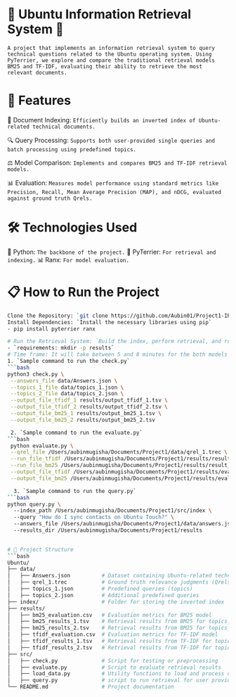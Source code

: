 # 🌟 Ubuntu Information Retrieval System 🌟
`A project that implements an information retrieval system to query technical questions related to the Ubuntu operating system. Using PyTerrier, we explore and compare the traditional retrieval models BM25 and TF-IDF, evaluating their ability to retrieve the most relevant documents.`

# 🚀 Features
📄 Document Indexing: `Efficiently builds an inverted index of Ubuntu-related technical documents.`

🔍 Query Processing: `Supports both user-provided single queries and batch processing using predefined topics.`

⚖️ Model Comparison: `Implements and compares BM25 and TF-IDF retrieval models.`

📊 Evaluation: `Measures model performance using standard metrics like Precision, Recall, Mean Average Precision (MAP), and nDCG, evaluated against ground truth Qrels.`

# 🛠️ Technologies Used
🐍 Python: `The backbone of the project.`
🧰 PyTerrier: `For retrieval and indexing.`
📊 Ranx: `For model evaluation.`

# 📋 How to Run the Project
```bash
Clone the Repository: `git clone https://github.com/Aubin01/Project1-IR.git`
Install Dependencies: `Install the necessary libraries using pip`
- pip install pyterrier ranx

# Run the Retrieval System: `Build the index, perform retrieval, and run evaluation:`
- `requirements: mkdir -p results`
# Time frame: It will take between 5 and 8 minutes for the both models' results to be written!
1. `Sample command to run the check.py`
```bash
python3 check.py \
 --answers_file data/Answers.json \
 --topics_1_file data/topics_1.json \
 --topics_2_file data/topics_2.json \
 --output_file_tfidf_1 results/output_tfidf_1.tsv \
 --output_file_tfidf_2 results/output_tfidf_2.tsv \
 --output_file_bm25_1 results/output_bm25_1.tsv \
 --output_file_bm25_2 results/output_bm25_2.tsv

 2. `Sample command to run the evaluate.py`
```bash
 python evaluate.py \
 --qrel_file /Users/aubinmugisha/Documents/Project1/data/qrel_1.trec \
 --run_file_tfidf /Users/aubinmugisha/Documents/Project1/results/result_tfidf_1.tsv \
 --run_file_bm25 /Users/aubinmugisha/Documents/Project1/results/result_bm25_1.tsv \
 --output_file_tfidf /Users/aubinmugisha/Documents/Project1/results/eval_tfidf.csv \
 --output_file_bm25 /Users/aubinmugisha/Documents/Project1/results/eval_bm25.csv

  3. `Sample command to run the query.py`
```bash
python query.py \                                                                       
  --index_path /Users/aubinmugisha/Documents/Project1/src/index \                                    
  --query "How do I sync contacts on Ubuntu Touch?" \                                              
  --answers_file /Users/aubinmugisha/Documents/Project1/data/answers.json \                         
  --results_dir /Users/aubinmugisha/Documents/Project1/results
    

# 📂 Project Structure
```bash
Ubuntu/
├── data/
│   ├── Answers.json          # Dataset containing Ubuntu-related technical documents
│   ├── qrel_1.trec           # Ground truth relevance judgments (Qrels)
│   ├── topics_1.json         # Predefined queries (topics)
│   ├── topics_2.json         # Additional predefined queries
├── index/                    # Folder for storing the inverted index
├── results/
│   ├── bm25_evaluation.csv   # Evaluation metrics for BM25 model
│   ├── bm25_results_1.tsv    # Retrieval results from BM25 for topics_1
│   ├── bm25_results_2.tsv    # Retrieval results from BM25 for topics_2
│   ├── tfidf_evaluation.csv  # Evaluation metrics for TF-IDF model
│   ├── tfidf_results_1.tsv   # Retrieval results from TF-IDF for topics_1
│   ├── tfidf_results_2.tsv   # Retrieval results from TF-IDF for topics_2
├── src/
│   ├── check.py              # Script for testing or preprocessing
│   ├── evaluate.py           # Script to evaluate retrieval results
│   ├── load_data.py          # Utility functions to load and process data
│   ├── query.py              # script to run retrieval for user provided queries
└── README.md                 # Project documentation



